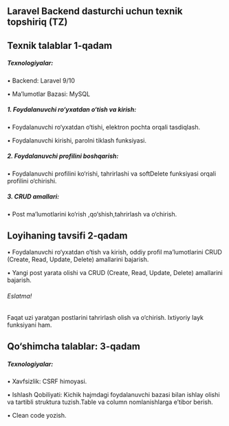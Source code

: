 
## Laravel Backend dasturchi uchun texnik topshiriq (TZ)

<h2>Texnik talablar 1-qadam</h2>
<h5>Texnologiyalar:</h5>
<p>•	Backend: Laravel 9/10</p>
<p>•	Ma’lumotlar Bazasi: MySQL</p>

<h5>1.    Foydalanuvchi ro‘yxatdan o‘tish va kirish:</h5>
<p>•	Foydalanuvchi ro‘yxatdan o‘tishi, elektron pochta orqali tasdiqlash.</p>
<p>•	Foydalanuvchi kirishi, parolni tiklash funksiyasi.</p>

<h5>2.    Foydalanuvchi profilini boshqarish:</h5>
<p>•	Foydalanuvchi profilini ko‘rishi, tahrirlashi va softDelete funksiyasi  orqali profilini o‘chirishi.</p>

<h5>3.    CRUD amallari:</h5>
<p>•	Post ma’lumotlarini ko‘rish ,qo‘shish,tahrirlash va o‘chirish.</p>

<h2>Loyihaning tavsifi 2-qadam</h2>
<p>•	Foydalanuvchi ro‘yxatdan o‘tish va kirish, oddiy profil ma’lumotlarini CRUD (Create, Read, Update, Delete) amallarini bajarish.</p>
<p>•	Yangi post yarata olishi va CRUD (Create, Read, Update, Delete) amallarini bajarish.</p>

<h6>Eslatma!</h6>
<p>Faqat uzi yaratgan postlarini tahrirlash olish va o‘chirish. Ixtiyoriy layk funksiyani ham.</p>

<h2>Qo‘shimcha talablar: 3-qadam</h2>
<h5>Texnologiyalar:</h5>
<p>•	Xavfsizlik: CSRF himoyasi.</p>
<p>•	Ishlash Qobiliyati: Kichik hajmdagi foydalanuvchi bazasi bilan ishlay olishi va tartibli struktura tuzish.Table va column  nomlanishlarga e’tibor berish.</p>
<p>•	Clean code yozish.</p>


